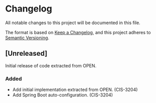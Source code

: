 # Changelog

All notable changes to this project will be documented in this file.

The format is based on [Keep a Changelog](https://keepachangelog.com/en/1.0.0/),
and this project adheres to [Semantic Versioning](https://semver.org/spec/v2.0.0.html).

## [Unreleased]

Initial release of code extracted from OPEN.

### Added

- Add initial implementation extracted from OPEN. (CIS-3204)
- Add Spring Boot auto-configuration. (CIS-3204)
